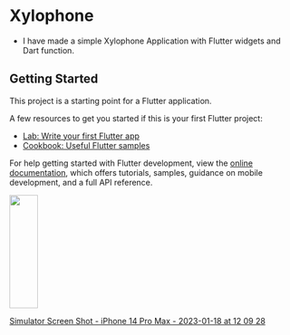 # Xylophone

- I have made a simple Xylophone Application with Flutter widgets and Dart function.



## Getting Started

This project is a starting point for a Flutter application.

A few resources to get you started if this is your first Flutter project:

- [Lab: Write your first Flutter app](https://docs.flutter.dev/get-started/codelab)
- [Cookbook: Useful Flutter samples](https://docs.flutter.dev/cookbook)

For help getting started with Flutter development, view the
[online documentation](https://docs.flutter.dev/), which offers tutorials,
samples, guidance on mobile development, and a full API reference.

<img src="https://camo.githubusercontent.com/..." data-canonical-src="[https://gyazo.com/eb5c5741b6a9a16c692170a41a49c858.png](https://user-images.githubusercontent.com/122957164/213091498-91bfb3e2-a3ac-4e2b-9dde-252896f02be1.png)" width="50" height="200" />

[Simulator Screen Shot - iPhone 14 Pro Max - 2023-01-18 at 12 09 28](https://user-images.githubusercontent.com/122957164/213091498-91bfb3e2-a3ac-4e2b-9dde-252896f02be1.png)

